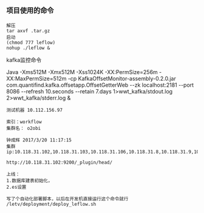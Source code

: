 ## `项目使用的命令`

```
解压
tar axvf .tar.gz
启动
(chmod 777 leflow)
nohup ./leflow &
```

kafka监控命令

Java -Xms512M -Xmx512M -Xss1024K -XX:PermSize=256m -XX:MaxPermSize=512m -cp KafkaOffsetMonitor-assembly-0.2.0.jar com.quantifind.kafka.offsetapp.OffsetGetterWeb --zk localhost:2181 --port 8086 --refresh 10.seconds --retain 7.days 1&gt;wwt\_kafka/stdout.log 2&gt;wwt\_kafka/stderr.log &

```
测试机器 10.112.156.97
```

```
索引：workflow
集群名： o2obi

钟成辉 2017/3/20 11:17:15
集群ip:10.118.31.102,10.118.31.103,10.118.31.106,10.118.31.8,10.118.31.9,10.118.31.10,10.118.31.11

http://10.118.31.102:9200/_plugin/head/
```

```
上线：
1.数据库建表初始化，
2.es设置
```

```
写了个自动化部署脚本，以后在开发机直接运行这个命令就行
/letv/deployment/deploy_leflow.sh
```

